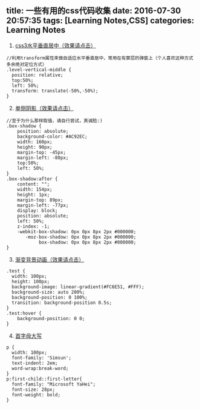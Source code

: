 title: 一些有用的css代码收集
date: 2016-07-30 20:57:35
tags: [Learning Notes,CSS]
categories: Learning Notes 
---
1. [css3水平垂直居中（效果请点击）](http://codepen.io/illuSioN4ng/pen/EypbGJ)
```
//利用transform属性来做自适应水平垂直居中，常用在有蒙层的弹窗上（个人喜欢这种方式多余绝对定位方式）
.level-vertical-middle {
  position: relative;
  top:50%;
  left: 50%;
  transform: translate(-50%,-50%);
}
```

2. [单侧阴影（效果请点击）](http://codepen.io/illuSioN4ng/pen/akjVxg)
```
//至于为什么那样取值，请自行尝试，真诚脸:)
.box-shadow {
    position: absolute;
    background-color: #AC92EC;
    width: 160px;
    height: 90px;
    margin-top: -45px;
    margin-left: -80px;
    top:50%;
    left: 50%;
}
.box-shadow:after {
    content: "";
    width: 154px;
    height: 1px;
    margin-top: 89px;
    margin-left: -77px;
    display: block;
    position: absolute;
    left: 50%;
    z-index: -1;
    -webkit-box-shadow: 0px 0px 8px 2px #000000;
       -moz-box-shadow: 0px 0px 8px 2px #000000;
            box-shadow: 0px 0px 8px 2px #000000;
}
```

3. [渐变背景动画（效果请点击）](http://codepen.io/illuSioN4ng/pen/YWjYKW)
```
.test {
  width: 100px;
  height: 100px;
  background-image: linear-gradient(#FC6E51, #FFF);
  background-size: auto 200%;
  background-position: 0 100%;
  transition: background-position 0.5s;
}    
.test:hover {
    background-position: 0 0;
}
```

4. [首字母大写](http://codepen.io/illuSioN4ng/pen/BzPJBw)
```
p {
  width: 100px;
  font-family: 'Simsun';
  text-indent: 2em;
  word-wrap:break-word;
}
p:first-child::first-letter{
  font-family: "Microsoft YaHei";
  font-size: 28px;
  font-weight: bold;
}
```



